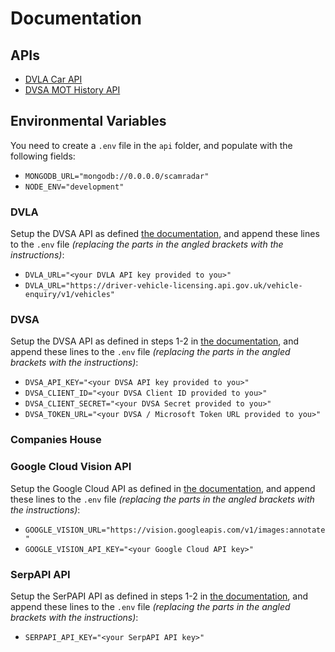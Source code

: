 # Documentation

## APIs

-   [DVLA Car API](docs/DVLA%20Car%20API.md)
-   [DVSA MOT History API](docs/DVSA%20MOT%20History%20API.md)

## Environmental Variables

You need to create a `.env` file in the `api` folder, and populate with the following fields:

-   `MONGODB_URL="mongodb://0.0.0.0/scamradar"`
-   `NODE_ENV="development"`

### DVLA

Setup the DVSA API as defined [the documentation](docs/DVSA%20MOT%20History%20API.md), and append these lines to the `.env` file _(replacing the parts in the angled brackets with the instructions)_:

-   `DVLA_URL="<your DVLA API key provided to you>"`
-   `DVLA_URL="https://driver-vehicle-licensing.api.gov.uk/vehicle-enquiry/v1/vehicles"`

### DVSA

Setup the DVSA API as defined in steps 1-2 in [the documentation](docs/DVSA%20MOT%20History%20API.md), and append these lines to the `.env` file _(replacing the parts in the angled brackets with the instructions)_:

-   `DVSA_API_KEY="<your DVSA API key provided to you>"`
-   `DVSA_CLIENT_ID="<your DVSA Client ID provided to you>"`
-   `DVSA_CLIENT_SECRET="<your DVSA Secret provided to you>"`
-   `DVSA_TOKEN_URL="<your DVSA / Microsoft Token URL provided to you>"`

### Companies House

### Google Cloud Vision API

Setup the Google Cloud API as defined in [the documentation](docs/Google%20Cloud%20API.md), and append these lines to the `.env` file _(replacing the parts in the angled brackets with the instructions)_:

-   `GOOGLE_VISION_URL="https://vision.googleapis.com/v1/images:annotate"`
-   `GOOGLE_VISION_API_KEY="<your Google Cloud API key>"`

### SerpAPI API

Setup the SerPAPI API as defined in steps 1-2 in [the documentation](docs/SerpAPI%20API.md), and append these lines to the `.env` file _(replacing the parts in the angled brackets with the instructions)_:

-   `SERPAPI_API_KEY="<your SerpAPI API key>"`
